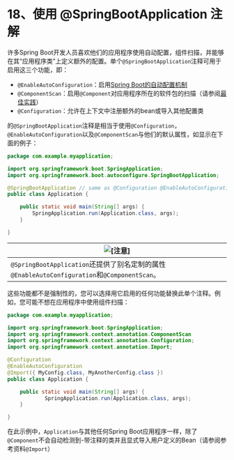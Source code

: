 # 18、使用 @SpringBootApplication 注解

许多Spring Boot开发人员喜欢他们的应用程序使用自动配置，组件扫描，并能够在其“应用程序类”上定义额外的配置。单个`@SpringBootApplication`注释可用于启用这三个功能，即：

- `@EnableAutoConfiguration`：启用[Spring Boot的自动配置机制](https://docs.spring.io/spring-boot/docs/2.1.9.RELEASE/reference/html/using-boot-auto-configuration.html)
- `@ComponentScan`：启用`@Component`对应用程序所在的软件包的扫描（请参阅[最佳实践](https://docs.spring.io/spring-boot/docs/2.1.9.RELEASE/reference/html/using-boot-structuring-your-code.html)）
- `@Configuration`：允许在上下文中注册额外的bean或导入其他配置类

的`@SpringBootApplication`注释是相当于使用`@Configuration`，`@EnableAutoConfiguration`以及`@ComponentScan`与他们的默认属性，如显示在下面的例子：

```java
package com.example.myapplication;

import org.springframework.boot.SpringApplication;
import org.springframework.boot.autoconfigure.SpringBootApplication;

@SpringBootApplication // same as @Configuration @EnableAutoConfiguration @ComponentScan
public class Application {

	public static void main(String[] args) {
		SpringApplication.run(Application.class, args);
	}

}
```

| ![[注意]](https://docs.spring.io/spring-boot/docs/2.1.9.RELEASE/reference/html/images/note.png) |
| ------------------------------------------------------------ |
| `@SpringBootApplication`还提供了别名定制的属性`@EnableAutoConfiguration`和`@ComponentScan`。 |

这些功能都不是强制性的，您可以选择用它启用的任何功能替换此单个注释。例如，您可能不想在应用程序中使用组件扫描：

```java
package com.example.myapplication;

import org.springframework.boot.SpringApplication;
import org.springframework.context.annotation.ComponentScan
import org.springframework.context.annotation.Configuration;
import org.springframework.context.annotation.Import;

@Configuration
@EnableAutoConfiguration
@Import({ MyConfig.class, MyAnotherConfig.class })
public class Application {

	public static void main(String[] args) {
			SpringApplication.run(Application.class, args);
	}

}
```

在此示例中，`Application`与其他任何Spring Boot应用程序一样，除了`@Component`不会自动检测到-带注释的类并且显式导入用户定义的Bean（请参阅参考资料`@Import`）